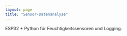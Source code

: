 ```yaml
---
layout: page
title: "Sensor-Datenanalyse"
---
```


ESP32 + Python für Feuchtigkeitssensoren und Logging.
